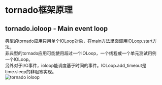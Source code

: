 # tornado框架原理
## tornado.ioloop - Main event loop
典型的tornado应用只用单个IOLoop对象，在main方法里面调用IOLoop.start方法。  
非典型的tornado应用可能使用超过一个IOLoop，一个线程或一个单元测试用例一个IOLoop。  
另外对于I/O事件，ioloop能调度基于时间的事件。IOLoop.add_timeout是time.sleep的非阻塞实现。  
![tornado ioloop](https://engeltt.github.io/images/tornado_1.png)
